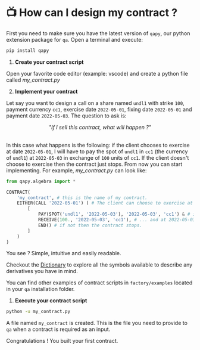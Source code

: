 # 📺 How can I design my contract ?

First you need to make sure you have the latest version of `qapy`, our python extension package for `qa`. Open a terminal and execute:

```bash
pip install qapy
```

1. **Create your contract script**

Open your favorite code editor (example: vscode) and create a python file called <em>my_contract.py</em>

2. **Implement your contract**

Let say you want to design a call on a share named `undl1` with strike `100`, payment currency `cc1`, exercise date `2022-05-01`, fixing date `2022-05-01` and payment date `2022-05-03`. The question to ask is:

<center><em>"If I sell this contract, what will happen ?"</em></center><br>

In this case what happens is the following: if the client chooses to exercise at date `2022-05-01`, I will have to pay the spot of `undl1` in `cc1` (the currency of `undl1`) at `2022-05-03` in exchange of `100` units of `cc1`. If the client doesn't choose to exercise then the contract just stops. From now you can start implementing. For example, <em>my_contract.py</em> can look like:

```python
from qapy.algebra import *

CONTRACT(
    'my_contract', # this is the name of my contract.
    EITHER(CALL '2022-05-01') ( # The client can choose to exercise at 2022-05-01
        [
            PAY(SPOT('undl1', '2022-05-03'), '2022-05-03', 'cc1') & # if he does then at 2022-05-03 I give the share to him ...
            RECEIVE(100., '2022-05-03', 'cc1'), # ... and at 2022-05-03 (on the same date) he gives 100 cc1 to me
            END() # if not then the contract stops.
        ]
    )
)
```

You see ? Simple, intuitive and easily readable. 

Checkout the [Dictionary](dictionary.md) to explore all the symbols available to describe any derivatives you have in mind.

You can find other examples of contract scripts in `factory/examples` located in your `qa` installation folder.

1. **Execute your contract script**

```bash
python -u my_contract.py
```

A file named `my_contract` is created. This is the file you need to provide to `qa` when a contract is required as an input.

Congratulations ! You built your first contract.